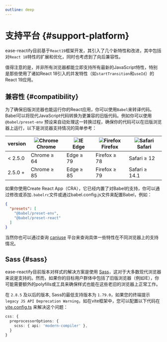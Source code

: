 ```yaml
---
outline: deep
---
```


# 支持平台 {#support-platform}
ease-reactify目前基于`React19`框架开发，其引入了几个新特性和改进，其中包括对`React 18`特性的扩展和优化，同时也考虑到了向后兼容性。

值得注意的是，并非所有浏览器都能立即支持所有最新的JavaScript特性，特别是那些使用了诸如React 18引入的并发特性（如`startTransition`和`useId`）的React 19应用。

## 兼容性 {#compatibility}
为了确保旧版浏览器也能运行你的React应用，你可以使用`Babel`来转译代码。Babel可以将现代JavaScript代码转换为更兼容的旧版代码。例如你可以使用 `@babel/preset-env` 预设来自动处理这一转换过程，确保你的代码可以在旧版浏览器上运行，以下是浏览器支持情况的简单参考：

| version   | ![Chrome](https://cdn.jsdelivr.net/npm/@browser-logos/chrome/chrome_32x32.png) <br> Chrome | ![IE](https://cdn.jsdelivr.net/npm/@browser-logos/edge/edge_32x32.png) <br> Edge | ![Firefox](https://cdn.jsdelivr.net/npm/@browser-logos/firefox/firefox_32x32.png) <br> Firefox | ![Safari](https://cdn.jsdelivr.net/npm/@browser-logos/safari/safari_32x32.png) <br> Safari |
|-----------|------------------------------------------------------------------------------------------|--------------------------------------------------------------------------------|------------------------------------------------------------------------------------------------|------------------------------------------------------------------------------------------|
| < 2.5.0   | Chrome ≥ 64                                                                              | Edge ≥ 79                                                                      | Firefox ≥ 78                                                                                   | Safari ≥ 12                                                                              |
| 2.5.0 +   | Chrome ≥ 85                                                                              | Edge ≥ 85                                                                      | Firefox ≥ 79                                                                                   | Safari ≥ 14.1                                                                            |

如果你使用Create React App（CRA），它已经内置了对Babel的支持，你可以通过修改或添加`.babelrc`文件或通过babel.config.js文件来配置Babel，例如：
```json
{
  "presets": [
    "@babel/preset-env",
    "@babel/preset-react"
  ]
}
```
当然你也可以通过查询 [caniuse](https://caniuse.com/) 平台来查询具体一些特性在不同浏览器上的支持情况。

## Sass {#sass}
ease-reactify目前版本对样式的解决方案是使用 [Sass](https://github.com/sass)，这对于大多数现代浏览器来说是支持的。然而，如果你的目标用户群体中包括了旧版浏览器（例如IE），你可能需要额外的polyfills或工具来确保样式也能在这些老旧的浏览器上正常工作。

在 `2.8.5` 及以后的版本, Sass的最低支持版本为 `1.79.0`，如果您的终端提示 `legacy JS API Deprecation Warning`，如在vite框架中，您可以配置以下代码在 [vite.config.ts](https://vite.dev/config/shared-options.html#css-preprocessoroptions) 来解决这个问题：
```ts
css: {
  preprocessorOptions: {
    scss: { api: 'modern-compiler' },
  }
}
```